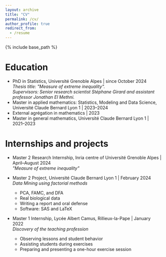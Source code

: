 ```yaml
---
layout: archive
title: "CV"
permalink: /cv/
author_profile: true
redirect_from:
  - /resume
---
```


{% include base_path %}

Education
======

* PhD in Statistics, Université Grenoble Alpes | since October 2024  
  *Thesis title: "Measure of extreme inequality".*  
  *Supervisors: Senior research scientist Stéphane Girard and assistant professor Jonathan El Methni.*
* Master in applied mathematics: Statistics, Modeling and Data Science, Université Claude Bernard Lyon 1 | 2023–2024
* External agrégation in mathematics | 2023
* Master in general mathematics, Université Claude Bernard Lyon 1 | 2021–2023

Internships and projects
======

* Master 2 Research Internship, Inria centre of Université Grenoble Alpes | April–August 2024  
  *"Measure of extreme inequality"*

* Master 2 Project, Université Claude Bernard Lyon 1 | February 2024  
  *Data Mining using factorial methods*  
  - PCA, FAMC, and DFA  
  - Real biological data  
  - Writing a report and oral defense  
  - Software: SAS and LaTeX

* Master 1 Internship, Lycée Albert Camus, Rillieux-la-Pape | January 2022  
  *Discovery of the teaching profession*  
  - Observing lessons and student behavior  
  - Assisting students during exercises  
  - Preparing and presenting a one-hour exercise session